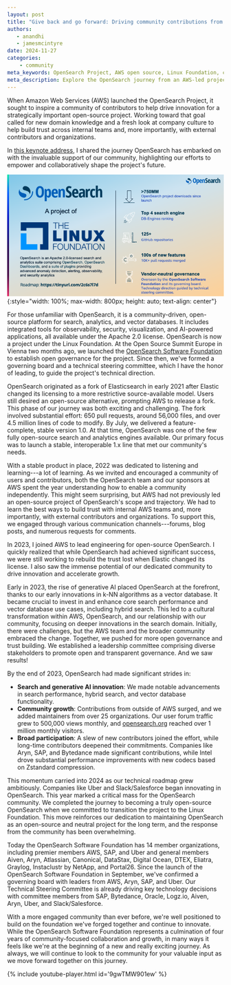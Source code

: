 ```yaml
---
layout: post
title: "Give back and go forward: Driving community contributions from vendor led to vendor neutral"
authors:
   - anandhi
   - jamesmcintyre
date: 2024-11-27
categories: 
    - community
meta_keywords: OpenSearch Project, AWS open source, Linux Foundation, community contributions, OpenSearch Software Foundation
meta_description: Explore the OpenSearch journey from an AWS-led project to a vendor-neutral, community-driven open-source platform under the Linux Foundation. Learn about the project's growth, challenges, and future in search, analytics, and vector databases.
---
```


When Amazon Web Services (AWS) launched the OpenSearch Project, it sought to inspire a community of contributors to help drive innovation for a strategically important open-source project. Working toward that goal called for new domain knowledge and a fresh look at company culture to help build trust across internal teams and, more importantly, with external contributors and organizations. 

In [this keynote address](https://www.youtube.com/watch?v=9gwTMW901ew&t=4142), I shared the journey OpenSearch has embarked on with the invaluable support of our community, highlighting our efforts to empower and collaboratively shape the project's future.

<img src="/assets/media/blog-images/2024-11-27-driving-community-contributions/LF_Member_Summit_Keynote_journey.png" alt="OpenSearch Project Linux Foundation infographic" class="center"/>{:style="width: 100%; max-width: 800px; height: auto; text-align: center"}

For those unfamiliar with OpenSearch, it is a community-driven, open-source platform for search, analytics, and vector databases. It includes integrated tools for observability, security, visualization, and AI-powered applications, all available under the Apache 2.0 license. OpenSearch is now a project under the Linux Foundation. At the Open Source Summit Europe in Vienna two months ago, we launched the [OpenSearch Software Foundation](https://foundation.opensearch.org/) to establish open governance for the project. Since then, we've formed a governing board and a technical steering committee, which I have the honor of leading, to guide the project's technical direction.

OpenSearch originated as a fork of Elasticsearch in early 2021 after Elastic changed its licensing to a more restrictive source-available model. Users still desired an open-source alternative, prompting AWS to release a fork. This phase of our journey was both exciting and challenging. The fork involved substantial effort: 650 pull requests, around 56,000 files, and over 4.5 million lines of code to modify. By July, we delivered a feature-complete, stable version 1.0. At that time, OpenSearch was one of the few fully open-source search and analytics engines available. Our primary focus was to launch a stable, interoperable 1.x line that met our community's needs.

With a stable product in place, 2022 was dedicated to listening and learning---a lot of learning. As we invited and encouraged a community of users and contributors, both the OpenSearch team and our sponsors at AWS spent the year understanding how to enable a community independently. This might seem surprising, but AWS had not previously led an open-source project of OpenSearch's scope and trajectory. We had to learn the best ways to build trust with internal AWS teams and, more importantly, with external contributors and organizations. To support this, we engaged through various communication channels---forums, blog posts, and numerous requests for comments.

In 2023, I joined AWS to lead engineering for open-source OpenSearch. I quickly realized that while OpenSearch had achieved significant success, we were still working to rebuild the trust lost when Elastic changed its license. I also saw the immense potential of our dedicated community to drive innovation and accelerate growth.

Early in 2023, the rise of generative AI placed OpenSearch at the forefront, thanks to our early innovations in k-NN algorithms as a vector database. It became crucial to invest in and enhance core search performance and vector database use cases, including hybrid search. This led to a cultural transformation within AWS, OpenSearch, and our relationship with our community, focusing on deeper innovations in the search domain. Initially, there were challenges, but the AWS team and the broader community embraced the change. Together, we pushed for more open governance and trust building. We established a leadership committee comprising diverse stakeholders to promote open and transparent governance. And we saw results!

By the end of 2023, OpenSearch had made significant strides in:

* **Search and generative AI innovation**: We made notable advancements in search performance, hybrid search, and vector database functionality.
* **Community growth**: Contributions from outside of AWS surged, and we added maintainers from over 25 organizations. Our user forum traffic grew to 500,000 views monthly, and [opensearch.org](http://opensearch.org/) reached over 1 million monthly visitors.
* **Broad participation**: A slew of new contributors joined the effort, while long-time contributors deepened their commitments. Companies like Aryn, SAP, and Bytedance made significant contributions, while Intel drove substantial performance improvements with new codecs based on Zstandard compression.

This momentum carried into 2024 as our technical roadmap grew ambitiously. Companies like Uber and Slack/Salesforce began innovating in OpenSearch. This year marked a critical mass for the OpenSearch community. We completed the journey to becoming a truly open-source OpenSearch when we committed to transition the project to the Linux Foundation. This move reinforces our dedication to maintaining OpenSearch as an open-source and neutral project for the long term, and the response from the community has been overwhelming.

Today the OpenSearch Software Foundation has 14 member organizations, including premier members AWS, SAP, and Uber and general members Aiven, Aryn, Atlassian, Canonical, DataStax, Digital Ocean, DTEX, Eliatra, Graylog, Instaclustr by NetApp, and Portal26. Since the launch of the OpenSearch Software Foundation in September, we've confirmed a governing board with leaders from AWS, Aryn, SAP, and Uber. Our Technical Steering Committee is already driving key technology decisions with committee members from SAP, Bytedance, Oracle, Logz.io, Aiven, Aryn, Uber, and Slack/Salesforce.

With a more engaged community than ever before, we're well positioned to build on the foundation we've forged together and continue to innovate. While the OpenSearch Software Foundation represents a culmination of four years of community-focused collaboration and growth, in many ways it feels like we're at the beginning of a new and really exciting journey. As always, we will continue to look to the community for your valuable input as we move forward together on this journey.

{% include youtube-player.html id='9gwTMW901ew' %}